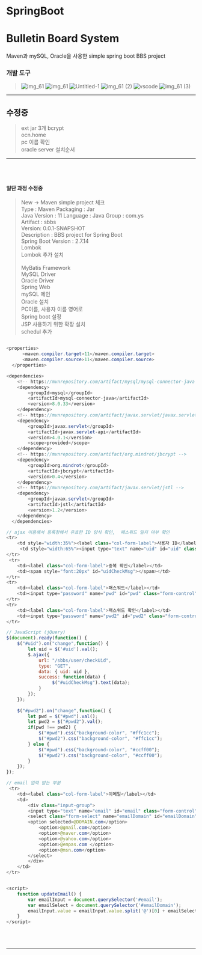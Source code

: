 # SpringBoot

<h1>Bulletin Board System</h1>

<p>
Maven과 mySQL, Oracle을 사용한 simple spring boot BBS project
</p>

<h3>개발 도구</h3>

>  ![img_61](https://github.com/Mayhem-XD/Java/assets/116787370/80653f1d-6745-40e3-8af4-fc82d7d81518) ![img_61](https://github.com/Mayhem-XD/PyCo/assets/116787370/315f7972-a2df-4f8d-aeba-b889b50d0c5d) ![Untitled-1](https://github.com/Mayhem-XD/Java/assets/116787370/076d94a4-563d-4b9e-ac52-0509d22077e6)
> ![img_61 (2)](https://github.com/Mayhem-XD/Java/assets/116787370/8406f594-fb71-4cdc-80fd-ff72268cfcab)     ![vscode](https://github.com/Mayhem-XD/Java/assets/116787370/fbda9bcc-d200-448d-bca2-d1e142d45fcd)    ![img_61 (3)](https://github.com/Mayhem-XD/Java/assets/116787370/13a06fa8-7827-4a1c-a19f-7b23c25f4a4f)
> 
<hr>
<h2>수정중</h2>

> ext jar 3개
> bcrypt<br>
> ocn.home<br>
> pc 이름 확인<br>
> oracle server 설치순서
<hr>
<br><br>

<h4>일단 과정 수정중</h4>

> New -> Maven simple project 체크 <br>
> Type : Maven	Packaging  : Jar <br>
> Java Version : 11   Language : Java
> Group : com.ys <br>
> Artifact : sbbs <br>
> Version: 0.0.1-SNAPSHOT <br>
> Description : BBS project for Spring Boot <br>
> Spring Boot Version : 2.7.14 <br>
> Lombok <br>
> Lombok 추가 설치 <br>  
> MyBatis Framework <br>
> MySQL Driver <br>
> Oracle Driver <br>
> Spring Web <br>
> mySQL 메인 <br>
> Oracle 설치 <br>
> PC이름, 사용자 이름 영어로 <br>
> Spring boot 설정 <br>
> JSP 사용하기 위한 확장 설치<br>
> schedul 추가

~~~ java

<properties>
	  <maven.compiler.target>11</maven.compiler.target>
	  <maven.compiler.source>11</maven.compiler.source>
  </properties>

<dependencies>
	<!-- https://mvnrepository.com/artifact/mysql/mysql-connector-java -->
	<dependency>
	    <groupId>mysql</groupId>
	    <artifactId>mysql-connector-java</artifactId>
	    <version>8.0.33</version>
	</dependency>
	<!-- https://mvnrepository.com/artifact/javax.servlet/javax.servlet-api -->
	<dependency>
	    <groupId>javax.servlet</groupId>
	    <artifactId>javax.servlet-api</artifactId>
	    <version>4.0.1</version>
	    <scope>provided</scope>
	</dependency>
	<!-- https://mvnrepository.com/artifact/org.mindrot/jbcrypt -->
	<dependency>
	    <groupId>org.mindrot</groupId>
	    <artifactId>jbcrypt</artifactId>
	    <version>0.4</version>
	</dependency>
	<!-- https://mvnrepository.com/artifact/javax.servlet/jstl -->
	<dependency>
	    <groupId>javax.servlet</groupId>
	    <artifactId>jstl</artifactId>
	    <version>1.2</version>
	</dependency>
  </dependencies>

~~~

~~~ java
// ajax 이용해서 등록창에서 유효한 ID 양식 확인,  패스워드 일치 여부 확인
<tr>
	<td style="width:35%"><label class="col-form-label">사용자 ID</label></td>
	 <td style="width:65%"><input type="text" name="uid" id="uid" class="form-control" placeholder="3글자 이상 입력하세요"></td>
</tr>
 <tr>                    
	<td><label class="col-form-label">중복 확인</label></td>	                		
	<td><span style="font:20px" id="uidCheckMsg"></span></td>
</tr>
<tr>
	<td><label class="col-form-label">패스워드</label></td>
	<td><input type="password" name="pwd" id="pwd" class="form-control"></td>
</tr>
<tr>
	<td><label class="col-form-label">패스워드 확인</label></td>
	<td><input type="password" name="pwd2" id="pwd2" class="form-control"></td>
</tr>

~~~

~~~ js
// JavaScript (jQuery)
$(document).ready(function() {
    $("#uid").on("change",function() {
        let uid = $('#uid').val();
        $.ajax({
            url: "/sbbs/user/checkUid",
            type: "GET",
            data: { uid: uid },
            success: function(data) {
                 $("#uidCheckMsg").text(data);
            }
        });
    });
    
    $("#pwd2").on("change",function() {
        let pwd = $("#pwd").val();
        let pwd2 = $("#pwd2").val();
        if(pwd !== pwd2) {
            $("#pwd").css("background-color", "#ffc1cc");
            $("#pwd2").css("background-color", "#ffc1cc");
        } else {
            $("#pwd").css("background-color", "#ccff00");
            $("#pwd2").css("background-color", "#ccff00");
        }
    });   
});

~~~

~~~ java
// email 입력 받는 부분
 <tr>
	<td><label class="col-form-label">이메일</label></td>
	<td>
		<div class="input-group">
		<input type="text" name="email" id="email" class="form-control">
		<select class="form-select" name="emailDomain" id="emailDomain" onchange="updateEmail()">
		<option selected>@DOMAIN.com</option>
			<option>@gmail.com</option>
			<option>@naver.com</option>
			<option>@yahoo.com</option>
			<option>@empas.com </option>
			<option>@msn.com</option>
		</select>
		</div>
	</td>
</tr>

~~~

~~~ js

<script>
	function updateEmail() {
        var emailInput = document.querySelector('#email');
        var emailSelect = document.querySelector('#emailDomain');
        emailInput.value = emailInput.value.split('@')[0] + emailSelect.value;
    }
</script>

~~~



<br><br>



<hr>




